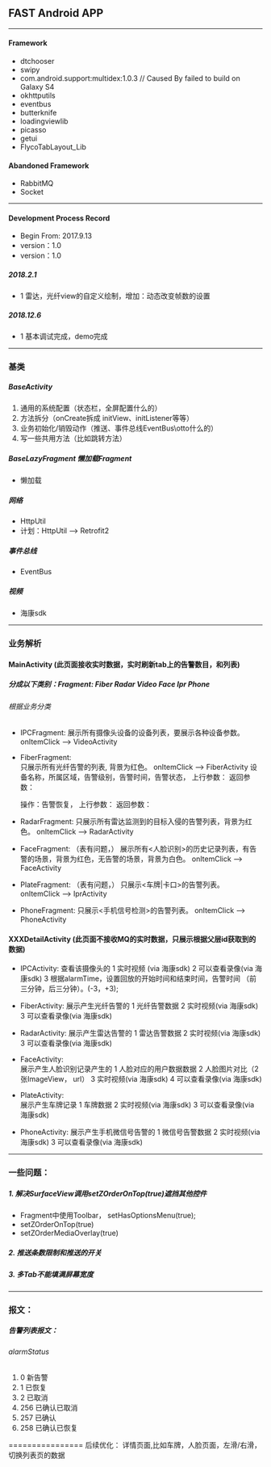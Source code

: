 ## FAST Android APP

-------------

#### Framework

- dtchooser
- swipy
- com.android.support:multidex:1.0.3 // Caused By failed to build on Galaxy S4
- okhttputils
- eventbus
- butterknife
- loadingviewlib
- picasso
- getui
- FlycoTabLayout_Lib

#### Abandoned Framework
- RabbitMQ
- Socket

-------------

#### Development Process Record

+ Begin From: 2017.9.13
+ version：1.0
+ version：1.0


##### 2018.2.1
- 1 雷达，光纤view的自定义绘制，增加：动态改变帧数的设置

##### 2018.12.6
- 1 基本调试完成，demo完成
-------------------
### 基类
##### BaseActivity 
1. 通用的系统配置（状态栏，全屏配置什么的）
2. 方法拆分（onCreate拆成 initView、initListener等等）
3. 业务初始化/销毁动作（推送、事件总线EventBus\otto什么的）
4. 写一些共用方法（比如跳转方法）
##### BaseLazyFragment 懒加载Fragment
- 懒加载
##### 网络
 - HttpUtil
 - 计划：HttpUtil --> Retrofit2
 
##### 事件总线
 - EventBus
 
##### 视频
- 海康sdk

-------------

### 业务解析

#### MainActivity (此页面接收实时数据，实时刷新tab上的告警数目，和列表)
##### 分成以下类别：Fragment: Fiber  Radar  Video  Face  Ipr  Phone
###### 根据业务分类
 - IPCFragment: 
    展示所有摄像头设备的设备列表，要展示各种设备参数。 onItemClick --> VideoActivity
        
 - FiberFragment:  
    只展示所有光纤告警的列表, 背景为红色。 onItemClick --> FiberActivity
    设备名称，所属区域，告警级别，告警时间，告警状态，
    上行参数：
    返回参数：
    
    操作：告警恢复，
    上行参数：
    返回参数：
    
 - RadarFragment: 
    只展示所有雷达监测到的目标入侵的告警列表，背景为红色。 onItemClick --> RadarActivity

 - FaceFragment:   （表有问题，）
    展示所有<人脸识别>的历史记录列表，有告警的场景，背景为红色，无告警的场景，背景为白色。 onItemClick --> FaceActivity
    
 - PlateFragment:   （表有问题，）
    只展示<车牌|卡口>的告警列表。 onItemClick --> IprActivity
    
 - PhoneFragment: 
    只展示<手机信号检测>的告警列表。 onItemClick --> PhoneActivity

#### XXXDetailActivity (**此页面不接收MQ的实时数据，只展示根据父层id获取到的数据**)

 - IPCActivity:
    查看该摄像头的 
    1 实时视频    (via 海康sdk)
    2 可以查看录像(via 海康sdk)
    3 根据alarmTime，设置回放的开始时间和结束时间，告警时间 （前三分钟，后三分钟）。(-3，+3);

 - FiberActivity: 
    展示产生光纤告警的
    1 光纤告警数据
    2 实时视频(via 海康sdk)
    3 可以查看录像(via 海康sdk)
    
 - RadarActivity: 
    展示产生雷达告警的
    1 雷达告警数据
    2 实时视频(via 海康sdk)
    3 可以查看录像(via 海康sdk)
    
 - FaceActivity:  
    展示产生人脸识别记录产生的
    1 人脸对应的用户数据数据 
    2 人脸图片对比（2张ImageView， url）
    3 实时视频(via 海康sdk)
    4 可以查看录像(via 海康sdk)

 - PlateActivity:   
    展示产生车牌记录
    1 车牌数据
    2 实时视频(via 海康sdk)
    3 可以查看录像(via 海康sdk)
    
 - PhoneActivity: 
    展示产生手机微信号告警的
    1 微信号告警数据
    2 实时视频(via 海康sdk)
    3 可以查看录像(via 海康sdk)
        
-------------
### 一些问题：
##### 1. 解决SurfaceView调用setZOrderOnTop(true)遮挡其他控件
- Fragment中使用Toolbar， setHasOptionsMenu(true);
- setZOrderOnTop(true)
- setZOrderMediaOverlay(true)

##### 2. 推送条数限制和推送的开关

##### 3. 多Tab不能填满屏幕宽度

-------------

### 报文：
##### 告警列表报文：

###### alarmStatus
1. 0   新告警
2. 1   已恢复
3. 2   已取消
4. 256 已确认已取消
5. 257 已确认
6. 258 已确认已恢复

================
后续优化：
详情页面,比如车牌，人脸页面，左滑/右滑，切换列表页的数据

